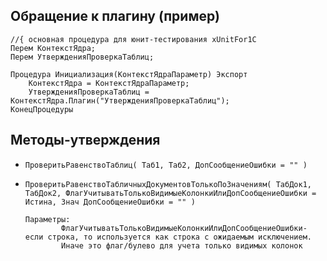Обращение к плагину (пример)
----

```
//{ основная процедура для юнит-тестирования xUnitFor1C
Перем КонтекстЯдра;
Перем УтвержденияПроверкаТаблиц;

Процедура Инициализация(КонтекстЯдраПараметр) Экспорт
	КонтекстЯдра = КонтекстЯдраПараметр;
	УтвержденияПроверкаТаблиц = КонтекстЯдра.Плагин("УтвержденияПроверкаТаблиц");
КонецПроцедуры
```

Методы-утверждения
----

  - `ПроверитьРавенствоТаблиц( Таб1, Таб2, ДопСообщениеОшибки = "" )`

  - `ПроверитьРавенствоТабличныхДокументовТолькоПоЗначениям( ТабДок1, ТабДок2, ФлагУчитыватьТолькоВидимыеКолонкиИлиДопСообщениеОшибки = Истина, Знач ДопСообщениеОшибки = "" )`

        Параметры:
                ФлагУчитыватьТолькоВидимыеКолонкиИлиДопСообщениеОшибки- если строка, то используется как строка с ожидаемым исключением. 
                Иначе это флаг/булево для учета только видимых колонок
